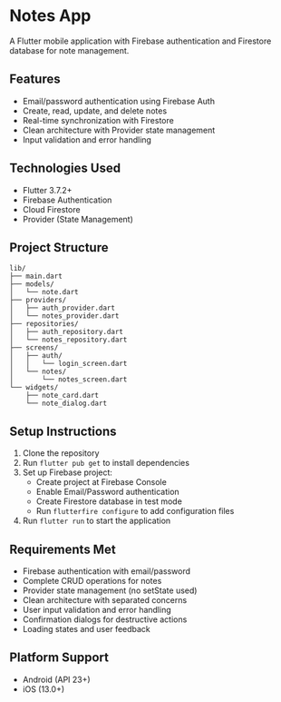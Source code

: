 # Notes App

A Flutter mobile application with Firebase authentication and Firestore database for note management.

## Features

- Email/password authentication using Firebase Auth
- Create, read, update, and delete notes
- Real-time synchronization with Firestore
- Clean architecture with Provider state management
- Input validation and error handling

## Technologies Used

- Flutter 3.7.2+
- Firebase Authentication
- Cloud Firestore
- Provider (State Management)

## Project Structure

```
lib/
├── main.dart
├── models/
│   └── note.dart
├── providers/
│   ├── auth_provider.dart
│   └── notes_provider.dart
├── repositories/
│   ├── auth_repository.dart
│   └── notes_repository.dart
├── screens/
│   ├── auth/
│   │   └── login_screen.dart
│   └── notes/
│       └── notes_screen.dart
└── widgets/
    ├── note_card.dart
    └── note_dialog.dart
```

## Setup Instructions

1. Clone the repository
2. Run `flutter pub get` to install dependencies
3. Set up Firebase project:
   - Create project at Firebase Console
   - Enable Email/Password authentication
   - Create Firestore database in test mode
   - Run `flutterfire configure` to add configuration files
4. Run `flutter run` to start the application

## Requirements Met

- Firebase authentication with email/password
- Complete CRUD operations for notes
- Provider state management (no setState used)
- Clean architecture with separated concerns
- User input validation and error handling
- Confirmation dialogs for destructive actions
- Loading states and user feedback

## Platform Support

- Android (API 23+)
- iOS (13.0+)
